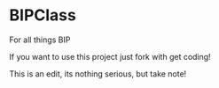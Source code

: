 # BIPClass
For all things BIP

If you want to use this project just fork with get coding!

This is an edit, its nothing serious, but take note!
